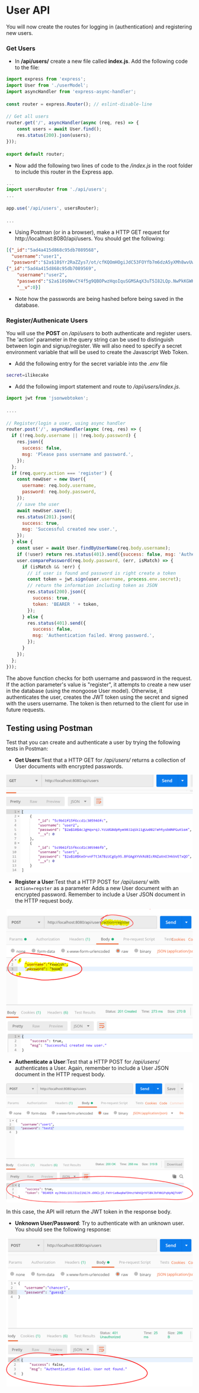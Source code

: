 # User API

You will now create the routes for logging in (authentication) and  registering new users.

### Get Users
+ In **/api/users/** create a new file called **index.js**. Add the following code to the file:

~~~javascript
import express from 'express';
import User from './userModel';
import asyncHandler from 'express-async-handler';

const router = express.Router(); // eslint-disable-line

// Get all users
router.get('/', asyncHandler(async (req, res) => {
    const users = await User.find();
    res.status(200).json(users);
}));

export default router;
~~~

+ Now add the following two lines of code to the  */index.js* in the root folder to include this router in the Express app.

~~~Javascript
...
import usersRouter from './api/users';
...

app.use('/api/users', usersRouter);

...

~~~

+ Using Postman (or in a browser), make a HTTP GET request for http://localhost:8080/api/users. You should get the following:

~~~json
[{"_id":"5ad4a415d868c95db7089568",
  "username":"user1",
  "password":"$2a$10$Yr2RaZZys7/ot/cfKQOmHOgiJdC53FOYfb7m6dzA5yXMh8wvUwuDq","__v":0},
{"_id":"5ad4a415d868c95db7089569",
    "username":"user2",
    "password":"$2a$10$0WvCY4f5g9QBOPwzHqoIquSGMSAqX3uT5I82LQp.NwPkKGWKFJQcW",
    "__v":0}]
~~~
+ Note how the passwords are being hashed before being saved in the database.

### Register/Authenicate Users
You will use the **POST** on */api/users* to both authenticate and register users. The 'action' parameter in the query string can be used to distinguish between login and signup/register. We will also need to specify a secret environment variable that will be used to create the Javascript Web Token.

+ Add the following entry for the secret variable into the *.env* file

~~~bash
secret=ilikecake
~~~

+ Add the following import statement and route to */api/users/index.js*.

~~~javascript
import jwt from 'jsonwebtoken';

....

// Register/login a user, using async handler
router.post('/', asyncHandler(async (req, res) => {
  if (!req.body.username || !req.body.password) {
    res.json({
      success: false,
      msg: 'Please pass username and password.',
    });
  };
  if (req.query.action === 'register') {
    const newUser = new User({
      username: req.body.username,
      password: req.body.password,
    });
    // save the user
    await newUser.save();
    res.status(201).json({
      success: true,
      msg: 'Successful created new user.',
    });
  } else {
    const user = await User.findByUserName(req.body.username);
    if (!user) return res.status(401).send({success: false, msg: 'Authentication failed. User not found.'});
    user.comparePassword(req.body.password, (err, isMatch) => {
      if (isMatch && !err) {
        // if user is found and password is right create a token
        const token = jwt.sign(user.username, process.env.secret);
        // return the information including token as JSON
        res.status(200).json({
          success: true,
          token: 'BEARER ' + token,
        });
      } else {
        res.status(401).send({
          success: false,
          msg: 'Authentication failed. Wrong password.',
        });
      }
    });
  };
}));
~~~

The above function checks for both username and password in the request. If the action parameter's value is "register", it attempts to create a new user in the database (using the mongoose User model). Otherwise, it authenticates the user, creates the JWT token using the secret and signed with the users username.
The token is then returned to the client for use in future requests.

## Testing using Postman

Test that you can create and authenticate a user by trying the following tests in Postman:

+ **Get Users**:Test that a HTTP GET for */api/users/* returns a collection of User documents with encrypted passwords.

![Get Users](./img/user1.png)

+ **Register a User**:Test that a HTTP POST for */api/users/* with ``action=regster`` as a parameter Adds a new User document with an encrypted password. Remember to include a User JSON document in the HTTP request body.

![Register a New User](./img/user2.png)

+ **Authenticate a User**:Test that a HTTP POST for */api/users/* authenticates a User. Again, remember to include a User JSON document in the HTTP request body.

![Authenticate a New User](./img/user3.png)

In this case, the API will return the JWT token in the response body.

+ **Unknown User/Password**: Try to authenticate with an unknown user. You should see the following response:

![Unknown User](./img/user4.png)